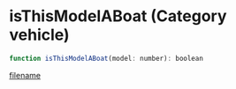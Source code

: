 # isThisModelABoat (Category vehicle)

```js
function isThisModelABoat(model: number): boolean
```

[filename](isThisModelABoat_m.md ':include')